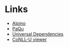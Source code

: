 # Links

 * [Alpino](https://urd2.let.rug.nl/~vannoord/alp/Alpino/)
 * [PaQu](https://www.let.rug.nl/alfa/paqu)
 * [Universal Dependencies](https://universaldependencies.org/)
 * [CoNLL-U viewer](https://www.let.rug.nl/kleiweg/conllu/)
